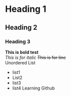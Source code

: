 # Heading 1
## Heading 2
### Heading 3
**This is bold test**
<br/>
_This is for italic_
~~This is for line~~
<br/>
Unordered List
<br/>
- list1
- List2
- list3
- list4
Learning Github
